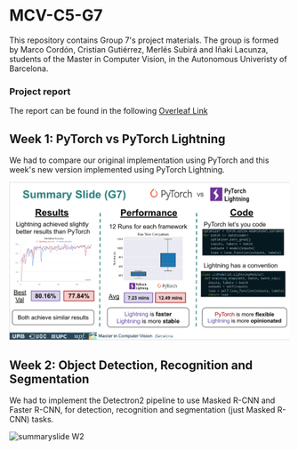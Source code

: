 # MCV-C5-G7
This repository contains Group 7's project materials. The group is formed by Marco Cordón, Cristian Gutiérrez, Merlés Subirá and Iñaki Lacunza, students of the Master in Computer Vision, in the Autonomous Univeristy of Barcelona.

### Project report
The report can be found in the following [Overleaf Link](https://www.overleaf.com/read/vzbjrtyjtqyw#2606f7 'Overleaf link')

## Week 1: PyTorch vs PyTorch Lightning
We had to compare our original implementation using PyTorch and this week's new version implemented using PyTorch Lightning.

![summaryslide W1](https://github.com/inakiLakunza/MCV-C5-G7/blob/main/W1/summary_slide_g7_w1.jpg)

## Week 2: Object Detection, Recognition and Segmentation
We had to implement the Detectron2 pipeline to use Masked R-CNN and Faster R-CNN, for detection, recognition and segmentation (just Masked R-CNN) tasks.

![summaryslide W2](https://github.com/inakiLakunza/MCV-C5-G7/blob/main/W2/summary_slide_G7_W2.jpg)


